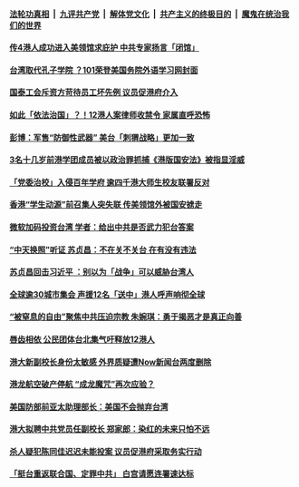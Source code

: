 

####  [法轮功真相](../../../../basic/blob/master/README.md?t=10291302) &nbsp;|&nbsp; [九评共产党](../../../../9ping.md/blob/master/README.md?t=10291302) &nbsp;|&nbsp; [解体党文化](../../../../jtdwh.md/blob/master/README.md?t=10291302)  &nbsp;|&nbsp; [共产主义的终极目的](../../../../gczydzjmd.md/blob/master/README.md?t=10291302) &nbsp;|&nbsp; [魔鬼在统治我们的世界](../../../../mgztzwmdsj.md/blob/master/README.md?t=10291302) 

#### [传4港人成功进入美领馆求庇护 中共专家扬言「闭馆」](../pages/soh55/437128.md?t=10291302) 
#### [ 台湾取代孔子学院 ？101荣登美国务院外语学习网封面](../pages/soh55/436903.md?t=10291302) 
#### [国泰工会斥资方苛待员工坏先例 议员促港府介入](../pages/soh55/436933.md?t=10291302) 
#### [如此「依法治国」？！12港人案律师收禁令 家属直呼恐怖 ](../pages/soh55/436906.md?t=10291302) 
#### [彭博：军售“防御性武器”  美台「刺猬战略」更加一致](../pages/soh55/436591.md?t=10291302) 
#### [3名十几岁前港学团成员被以政治罪抓捕《港版国安法》被指显淫威](../pages/soh55/436540.md?t=10291302) 
#### [「党委治校」入侵百年学府 逾四千港大师生校友联署反对](../pages/soh55/436477.md?t=10291302) 
#### [香港“学生动源”前召集人突失联 传美领馆外被国安掳走](../pages/soh55/436321.md?t=10291302) 
#### [微软加码投资台湾 学者：给出中共是否武力犯台答案](../pages/soh55/436282.md?t=10291302) 
#### [“中天换照”听证 苏贞昌：不在关不关台 在有没有违法](../pages/soh55/436066.md?t=10291302) 
#### [苏贞昌回击习近平 ：别以为「战争」可以威胁台湾人](../pages/soh55/435931.md?t=10291302) 
#### [全球逾30城市集会 声援12名「送中」港人呼声响彻全球](../pages/soh55/435943.md?t=10291302) 
#### [“被窒息的自由”聚焦中共压迫宗教 朱婉琪：勇于揭恶才是真正向善](../pages/soh55/435808.md?t=10291302) 
#### [唇齿相依 公民团体台北集气吁释放12港人 ](../pages/soh55/435802.md?t=10291302) 
#### [港大新副校长身份太敏感 外界质疑遭Now新闻台两度删除](../pages/soh55/435793.md?t=10291302) 
#### [港龙航空破产停航 “成龙魔咒”再次应验？](../pages/soh55/435628.md?t=10291302) 
#### [美国防部前亚太助理部长：美国不会抛弃台湾](../pages/soh55/435457.md?t=10291302) 
#### [港大拟聘中共党员任副校长 郑家郎：染红的未来只怕不远](../pages/soh55/435334.md?t=10291302) 
#### [杀人疑犯陈同佳迟迟未能投案 议员促港府采取务实行动](../pages/soh55/435217.md?t=10291302) 
#### [「挺台重返联合国、定罪中共」 白宫请愿连署速达标](../pages/soh55/435133.md?t=10291302) 
